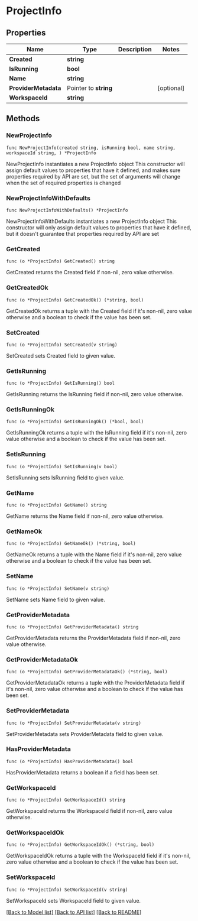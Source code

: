 # ProjectInfo

## Properties

Name | Type | Description | Notes
------------ | ------------- | ------------- | -------------
**Created** | **string** |  | 
**IsRunning** | **bool** |  | 
**Name** | **string** |  | 
**ProviderMetadata** | Pointer to **string** |  | [optional] 
**WorkspaceId** | **string** |  | 

## Methods

### NewProjectInfo

`func NewProjectInfo(created string, isRunning bool, name string, workspaceId string, ) *ProjectInfo`

NewProjectInfo instantiates a new ProjectInfo object
This constructor will assign default values to properties that have it defined,
and makes sure properties required by API are set, but the set of arguments
will change when the set of required properties is changed

### NewProjectInfoWithDefaults

`func NewProjectInfoWithDefaults() *ProjectInfo`

NewProjectInfoWithDefaults instantiates a new ProjectInfo object
This constructor will only assign default values to properties that have it defined,
but it doesn't guarantee that properties required by API are set

### GetCreated

`func (o *ProjectInfo) GetCreated() string`

GetCreated returns the Created field if non-nil, zero value otherwise.

### GetCreatedOk

`func (o *ProjectInfo) GetCreatedOk() (*string, bool)`

GetCreatedOk returns a tuple with the Created field if it's non-nil, zero value otherwise
and a boolean to check if the value has been set.

### SetCreated

`func (o *ProjectInfo) SetCreated(v string)`

SetCreated sets Created field to given value.


### GetIsRunning

`func (o *ProjectInfo) GetIsRunning() bool`

GetIsRunning returns the IsRunning field if non-nil, zero value otherwise.

### GetIsRunningOk

`func (o *ProjectInfo) GetIsRunningOk() (*bool, bool)`

GetIsRunningOk returns a tuple with the IsRunning field if it's non-nil, zero value otherwise
and a boolean to check if the value has been set.

### SetIsRunning

`func (o *ProjectInfo) SetIsRunning(v bool)`

SetIsRunning sets IsRunning field to given value.


### GetName

`func (o *ProjectInfo) GetName() string`

GetName returns the Name field if non-nil, zero value otherwise.

### GetNameOk

`func (o *ProjectInfo) GetNameOk() (*string, bool)`

GetNameOk returns a tuple with the Name field if it's non-nil, zero value otherwise
and a boolean to check if the value has been set.

### SetName

`func (o *ProjectInfo) SetName(v string)`

SetName sets Name field to given value.


### GetProviderMetadata

`func (o *ProjectInfo) GetProviderMetadata() string`

GetProviderMetadata returns the ProviderMetadata field if non-nil, zero value otherwise.

### GetProviderMetadataOk

`func (o *ProjectInfo) GetProviderMetadataOk() (*string, bool)`

GetProviderMetadataOk returns a tuple with the ProviderMetadata field if it's non-nil, zero value otherwise
and a boolean to check if the value has been set.

### SetProviderMetadata

`func (o *ProjectInfo) SetProviderMetadata(v string)`

SetProviderMetadata sets ProviderMetadata field to given value.

### HasProviderMetadata

`func (o *ProjectInfo) HasProviderMetadata() bool`

HasProviderMetadata returns a boolean if a field has been set.

### GetWorkspaceId

`func (o *ProjectInfo) GetWorkspaceId() string`

GetWorkspaceId returns the WorkspaceId field if non-nil, zero value otherwise.

### GetWorkspaceIdOk

`func (o *ProjectInfo) GetWorkspaceIdOk() (*string, bool)`

GetWorkspaceIdOk returns a tuple with the WorkspaceId field if it's non-nil, zero value otherwise
and a boolean to check if the value has been set.

### SetWorkspaceId

`func (o *ProjectInfo) SetWorkspaceId(v string)`

SetWorkspaceId sets WorkspaceId field to given value.



[[Back to Model list]](../README.md#documentation-for-models) [[Back to API list]](../README.md#documentation-for-api-endpoints) [[Back to README]](../README.md)


